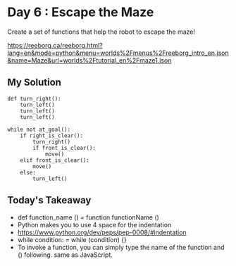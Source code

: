 # Day 6 : Escape the Maze

Create a set of functions that help the robot to escape the maze!

https://reeborg.ca/reeborg.html?lang=en&mode=python&menu=worlds%2Fmenus%2Freeborg_intro_en.json&name=Maze&url=worlds%2Ftutorial_en%2Fmaze1.json

## My Solution

```
def turn_right():
    turn_left()
    turn_left()
    turn_left()

while not at_goal():
    if right_is_clear():
        turn_right()
        if front_is_clear():
            move()
    elif front_is_clear():
        move()
    else:
        turn_left()
```

## Today's Takeaway

- def function_name () = function functionName ()
- Python makes you to use 4 space for the indentation
- https://www.python.org/dev/peps/pep-0008/#indentation
- while condition: = while (condition) {}
- To invoke a function, you can simply type the name of the function and () following. same as JavaScript.
